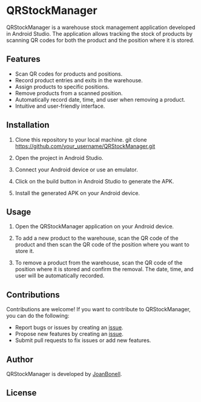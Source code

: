 # QRStockManager

QRStockManager is a warehouse stock management application developed in Android Studio. The application allows tracking the stock of products by scanning QR codes for both the product and the position where it is stored.

## Features

- Scan QR codes for products and positions.
- Record product entries and exits in the warehouse.
- Assign products to specific positions.
- Remove products from a scanned position.
- Automatically record date, time, and user when removing a product.
- Intuitive and user-friendly interface.

## Installation

1. Clone this repository to your local machine.
  git clone https://github.com/your_username/QRStockManager.git
  
 
2. Open the project in Android Studio.

3. Connect your Android device or use an emulator.

4. Click on the build button in Android Studio to generate the APK.

5. Install the generated APK on your Android device.

## Usage

1. Open the QRStockManager application on your Android device.

2. To add a new product to the warehouse, scan the QR code of the product and then scan the QR code of the position where you want to store it.

3. To remove a product from the warehouse, scan the QR code of the position where it is stored and confirm the removal. The date, time, and user will be automatically recorded.

## Contributions

Contributions are welcome! If you want to contribute to QRStockManager, you can do the following:

- Report bugs or issues by creating an [issue](https://github.com/your_username/QRStockManager/issues).
- Propose new features by creating an [issue](https://github.com/your_username/QRStockManager/issues).
- Submit pull requests to fix issues or add new features.

## Author

QRStockManager is developed by [JoanBonell](https://github.com/JoanBonell).

## License

